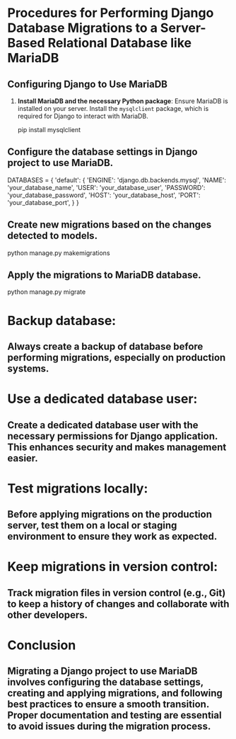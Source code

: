 # Procedures for Performing Django Database Migrations to a Server-Based Relational Database like MariaDB

## Configuring Django to Use MariaDB

1. **Install MariaDB and the necessary Python package**:
   Ensure MariaDB is installed on your server. Install the `mysqlclient` package, which is required for Django to interact with MariaDB.

   
   pip install mysqlclient

 ## Configure the database settings in Django project to use MariaDB.

 DATABASES = {
    'default': {
        'ENGINE': 'django.db.backends.mysql',
        'NAME': 'your_database_name',
        'USER': 'your_database_user',
        'PASSWORD': 'your_database_password',
        'HOST': 'your_database_host',
        'PORT': 'your_database_port',
    }
}

## Create new migrations based on the changes detected to models.

python manage.py makemigrations

## Apply the migrations to MariaDB database.

python manage.py migrate

# Backup database:
## Always create a backup of database before performing migrations, especially on production systems.

# Use a dedicated database user:
## Create a dedicated database user with the necessary permissions for Django application. This enhances security and makes management easier.

# Test migrations locally:
## Before applying migrations on the production server, test them on a local or staging environment to ensure they work as expected.

# Keep migrations in version control:
## Track migration files in version control (e.g., Git) to keep a history of changes and collaborate with other developers.

# Conclusion

## Migrating a Django project to use MariaDB involves configuring the database settings, creating and applying migrations, and following best practices to ensure a smooth transition. Proper documentation and testing are essential to avoid issues during the migration process.